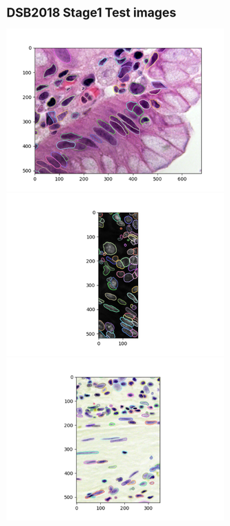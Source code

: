 # DSB2018 Stage1 Test images

![Test Image 1](test_image1.png)
![Test Image 2](test_image2.png)
![Test Image 3](test_image3.png)

